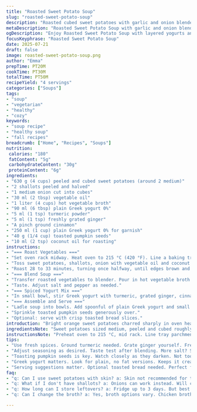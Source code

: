 ```yaml
---
title: "Roasted Sweet Potato Soup"
slug: "roasted-sweet-potato-soup"
description: "Roasted cubed sweet potatoes with garlic and onion blended with hot chicken stock. Greek yogurt flavored with turmeric and fresh ginger adds a spicy note. Toasted pumpkin seeds for crunch. A layered soup with multiple yogurts. The oven roasting time shifts slightly; garlic replaced by shallots; chicken broth replaced with vegetable broth to change flavor profile. Warm spice notes with cinnamon remain. Assembly includes multiple dollops of varied yogurts. Bread optional but recommended for dipping."
metaDescription: "Roasted Sweet Potato Soup with garlic and onion blended in vegetable broth. Topped with spiced yogurt and crunchy pumpkin seeds."
ogDescription: "Enjoy Roasted Sweet Potato Soup with layered yogurts and savory notes. A warm, comforting dish with toasted pumpkin seeds for texture."
focusKeyphrase: "Roasted Sweet Potato Soup"
date: 2025-07-21
draft: false
image: roasted-sweet-potato-soup.png
author: "Emma"
prepTime: PT20M
cookTime: PT30M
totalTime: PT50M
recipeYield: "4 servings"
categories: ["Soups"]
tags:
- "soup"
- "vegetarian"
- "healthy"
- "cozy"
keywords:
- "soup recipe"
- "healthy soup"
- "fall recipes"
breadcrumb: ["Home", "Recipes", "Soups"]
nutrition: 
 calories: "180"
 fatContent: "5g"
 carbohydrateContent: "30g"
 proteinContent: "6g"
ingredients:
- "630 g (4 cups) peeled and cubed sweet potatoes (around 2 medium)"
- "2 shallots peeled and halved"
- "1 medium onion cut into cubes"
- "30 ml (2 tbsp) vegetable oil"
- "1 liter (4 cups) hot vegetable broth"
- "90 ml (6 tbsp) plain Greek yogurt 0%"
- "5 ml (1 tsp) turmeric powder"
- "5 ml (1 tsp) freshly grated ginger"
- "A pinch ground cinnamon"
- "250 ml (1 cup) plain Greek yogurt 0% for garnish"
- "40 g (1/4 cup) toasted pumpkin seeds"
- "10 ml (2 tsp) coconut oil for roasting"
instructions:
- "=== Roast Vegetables ==="
- "Set oven rack midway. Heat oven to 215 °C (420 °F). Line a baking tray with parchment paper."
- "Toss sweet potatoes, shallots, onion with vegetable oil and coconut oil. Season well with salt and black pepper. Spread in one layer on tray."
- "Roast 28 to 33 minutes, turning once halfway, until edges brown and veggies soften."
- "=== Blend Soup ==="
- "Transfer roasted vegetables to blender. Pour in hot vegetable broth. Puree until silky and no lumps."
- "Taste. Adjust salt and pepper as needed."
- "=== Spiced Yogurt Mix ==="
- "In small bowl, stir Greek yogurt with turmeric, grated ginger, cinnamon. Add pinch salt to balance flavors."
- "=== Assemble and Serve ==="
- "Ladle soup into bowls. Add spoonful of plain Greek yogurt and small dollop of spiced yogurt on top."
- "Sprinkle toasted pumpkin seeds generously over."
- "Optional: serve with crisp toasted bread slices."
introduction: "Bright orange sweet potatoes charred sharply in oven heat nearby slightly sweet shallots and sharp onion. The hot broth softens them to creamy thick smoothness. Stir ginger and turmeric into Greek yogurt for a spicy pungent tart contrast. A pinch of cinnamon lurks in background. Seeds toasted in pan add nutty crunch, texture. No eggs, no nuts, gluten free. A simple assembly. Serve warm or piping hot in bowls. Bread on side. Crisp toasted. A slight twist from usual garlic. Shallots swap in, vegetable broth instead of chicken. Earthy and warm, layers build. Flavor notes punchy, fresh, cozy. Minimal fuss. Just rough cubes and heat."
ingredientsNote: "Sweet potatoes sized medium, peeled and cubed roughly. Shallots swap garlic’s sharp edge for softer caramelizing notes but not too sweet; sliced halved works fine. Onion diced small. Two oils here: vegetable for basic roasting and coconut tossed lightly to introduce a subtle sweet fragrance. Broth vegetarian, warm liquid base for smoother blending, lower sodium if possible to control salt. Greek yogurt plain, zero fat to keep richness short mill challenge. Turmeric ground dry and fresh grated ginger both essential: dry spice color and freshness zing. Cinnamon just a whisper. Pumpkin seeds dry toasted—don’t burn, toast until fragrant, brownish only. Garnish yogurt plain to smooth top, layered with spiced mix for contrast. Coconut oil optional but recommended for depth."
instructionsNote: "Preheat oven to 215 °C, mid rack. Line tray parchment paper to stop sticking, easier clean. Toss vegetables in vegetable and coconut oils for a thin coating, distribute spices—salt pepper standard. Spread evenly to avoid patchy roasting. Roast 28 to 33 minutes total, stirring once gently halfway to brown all sides. Watch color closely; edges should deepen but not burn hard. Once roasted, shift veggies to blender, add hot broth—blend creamy, no lumps. Taste, adjust salt pepper gladly. Yogurt spiced mix easy in small bowl: stir thoroughly turmeric, ginger, cinnamon and pinch salt into Greek yogurt. Assembly: ladle soup first, then evenly spoon plain then spiced yogurt on top separately. Pumpkin seeds next for crunch and bite. Serve immediately, bread optional but suggested to soak broth, crisp for texture variance. Timing tweak + or - five minutes as ovens vary. No garlic but shallot keeps savory backbone. Broth veggie-based, flavor appeal fresher, lighter. Mixing oils gives nuanced profile, watch for burn during roasting. Chill can alter yogurt flavors, best room temp."
tips:
- "Use fresh spices. Ground turmeric needed. Grate ginger yourself. Fresh is always better. In yogurt it shines. Don't skip this."
- "Adjust seasoning as desired. Taste test after blending. More salt? Sure. Pepper? Add it. Always best to balance flavors."
- "Toasting pumpkin seeds is key. Watch closely as they darken. Not too long. Just until fragrant. Adds depth and crunch."
- "Greek yogurt matters. Look for plain, no fat versions. Keeps it creamy without added calories. Key for richness."
- "Serving suggestions matter. Optional toasted bread needed. Perfect for dipping. Adds additional texture and flavor notes."
faq:
- "q: Can I use sweet potatoes with skin? a: Skin not recommended for this soup. Peel them. Cooking makes them softer. Blending is better without skin."
- "q: What if I don't have shallots? a: Onions can work instead. Will change flavor a bit. More sharpness, less sweetness."
- "q: How long can I store leftovers? a: Fridge up to 3 days. But best fresh. Can freeze for longer. Just thaw before reheating."
- "q: Can I change the broth? a: Yes, broth options vary. Chicken broth adds flavor fullness. Vegetable broth is lighter. Both will work."

---
```

